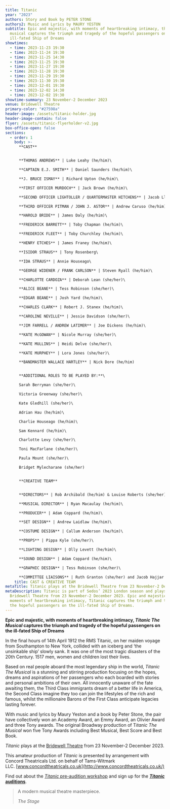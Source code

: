 ```yaml
---
title: Titanic
year: "2023"
authors: Story and Book by PETER STONE
authors2: Music and Lyrics by MAURY YESTON
subtitle: Epic and majestic, with moments of heartbreaking intimacy, this
  musical captures the triumph and tragedy of the hopeful passengers on the
  ill-fated Ship of Dreams
showtimes:
  - time: 2023-11-23 19:30
  - time: 2023-11-24 19:30
  - time: 2023-11-25 14:30
  - time: 2023-11-25 19:30
  - time: 2023-11-27 19:30
  - time: 2023-11-28 19:30
  - time: 2023-11-29 19:30
  - time: 2023-11-30 19:30
  - time: 2023-12-01 19:30
  - time: 2023-12-02 14:30
  - time: 2023-12-02 19:30
showtime-summary: 23 November-2 December 2023
venue: Bridewell Theatre
primary-color: "#27598a"
header-image: /assets/titanic-holder.jpg
header-image-contain: false
flyer: /assets/titanic-flyerholder-v2.jpg
box-office-open: false
sections:
  - order: 1
    body: >-
      **CAST**


      **THOMAS ANDREWS** | Luke Leahy (he/him)\

      **CAPTAIN E.J. SMITH** | Daniel Saunders (he/him)\

      **J. BRUCE ISMAY** | Richard Upton (he/him)\

      **FIRST OFFICER MURDOCH** | Jack Brown (he/him)\

      **SECOND OFFICER LIGHTOLLER / QUARTERMASTER HITCHENS** | Jacob Lloyd (he/him)\

      **THIRD OFFICER PITMAN / JOHN J. ASTOR** | Andrew Caruso (he/him)\

      **HAROLD BRIDE** | James Daly (he/him)\

      **FREDERICK BARRETT** | Toby Chapman (he/him)\

      **FREDERICK FLEET** | Toby Churchley (he/him)\

      **HENRY ETCHES** | James Franey (he/him)\

      **ISIDOR STRAUS** | Tony Rosenberg\

      **IDA STRAUS** | Annie Houseago\

      **GEORGE WIDENER / FRANK CARLSON** | Steven Ryall (he/him)\

      **CHARLOTTE CARDOZA** | Deborah Lean (she/her)\

      **ALICE BEANE** | Tess Robinson (she/her)\

      **EDGAR BEANE** | Josh Yard (he/him)\

      **CHARLES CLARK** | Robert J. Stanex (he/him)\

      **CAROLINE NEVILLE** | Jessie Davidson (she/her)\

      **JIM FARRELL / ANDREW LATIMER** | Joe Dickens (he/him)\

      **KATE McGOWAN** | Nicole Murray (she/her)\

      **KATE MULLINS** | Heidi Delve (she/her)\

      **KATE MURPHEY** | Lora Jones (she/her)\

      **BANDMASTER WALLACE HARTLEY** | Nick Dore (he/him)


      **ADDITIONAL ROLES TO BE PLAYED BY:**\

      Sarah Berryman (she/her)\

      Victoria Greenway (she/her)\

      Kate Gledhill (she/her)\

      Adrian Hau (he/him)\

      Charlie Houseago (he/him)\

      Sam Kennard (he/him)\

      Charlotte Levy (she/her)\

      Toni MacFarlane (she/her)\

      Paula Mount (she/her)\

      Bridget Mylecharane (she/her)


      **CREATIVE TEAM**


      **DIRECTORS** | Rob Archibald (he/him) & Louise Roberts (she/her)\

      **MUSICAL DIRECTOR** | Ryan Macaulay (he/him)\

      **PRODUCER** | Adam Coppard (he/him)\

      **SET DESIGN** | Andrew Laidlaw (he/him)\

      **COSTUME DESIGN** | Callum Anderson (he/him)\

      **PROPS** | Pippa Kyle (she/her)\

      **LIGHTING DESIGN** | Olly Levett (he/him)\

      **SOUND DESIGN** | Adam Coppard (he/him)\

      **GRAPHIC DESIGN** | Tess Robinson (she/her)\

      **COMMITTEE LIAISONS** | Ruth Granton (she/her) and Jacob Hajjar (he/they)
    title: CAST & CREATIVE TEAM
metaTitle: Titanic plays at the Bridewell Theatre from 23 November-2 December 2023
metaDescription: Titanic is part of Sedos’ 2023 London season and plays at the
  Bridewell Theatre from 23 November-2 December 2023. Epic and majestic, with
  moments of heartbreaking intimacy, Titanic captures the triumph and tragedy of
  the hopeful passengers on the ill-fated Ship of Dreams.
---
```

**Epic and majestic, with moments of heartbreaking intimacy, *Titanic The Musical* captures the triumph and tragedy of the hopeful passengers on the ill-fated Ship of Dreams**

In the final hours of 14th April 1912 the RMS Titanic, on her maiden voyage from Southampton to New York, collided with an iceberg and ‘the unsinkable ship’ slowly sank. It was one of the most tragic disasters of the 20th Century. 1517 men, women and children lost their lives.

Based on real people aboard the most legendary ship in the world, *Titanic The Musical* is a stunning and stirring production focusing on the hopes, dreams and aspirations of her passengers who each boarded with stories and personal ambitions of their own. All innocently unaware of the fate awaiting them, the Third Class immigrants dream of a better life in America, the Second Class imagine they too can join the lifestyles of the rich and famous, whilst the millionaire Barons of the First Class anticipate legacies lasting forever.

With music and lyrics by Maury Yeston and a book by Peter Stone, the pair have collectively won an Academy Award, an Emmy Award, an Olivier Award and three Tony awards. The original Broadway production of T*itanic The Musical* won five Tony Awards including Best Musical, Best Score and Best Book. 

*Titanic* plays at the [Bridewell Theatre](https://sedos.co.uk/venues/bridewell) from 23 November-2 December 2023.

This amateur production of *Titanic* is presented by arrangement with Concord Theatricals Ltd. on behalf of Tams-Witmark LLC. [www.concordtheatricals.co.uk](http://www.concordtheatricals.co.uk/)

Find out about the [*Titanic* pre-audition workshop](https://www.sedos.co.uk/events/titanic-pre-audition-workshop) and sign up for the **[*Titanic* auditions](https://www.sedos.co.uk/events/titanic-auditions)**.

>A modern musical theatre masterpiece.
><footer><cite>The Stage</cite></footer>
